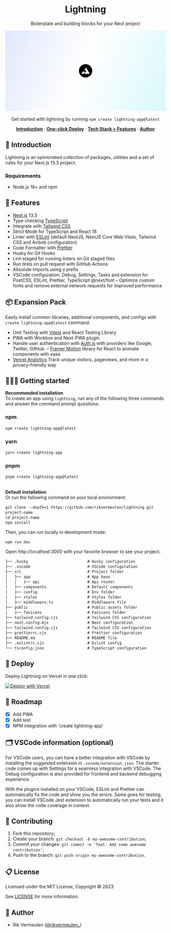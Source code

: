 <h1 align="center">Lightning</h1>

<p align="center">
  Boilerplate and building blocks for your Next project
</p>

![header](./.github/header.png)

<p align="center">
  Get started with lightning by running <code>npm create lightning-app@latest</code>
</p>

<p align="center">
  <a href="##introduction"><strong>Introduction</strong></a> ·
  <a href="##deploy"><strong>One-click Deploy</strong></a> ·
  <a href="##features"><strong>Tech Stack + Features</strong></a> ·
  <a href="##author"><strong>Author</strong></a>
</p>

## 👋 Introduction

Lightning is an opinionated collection of packages, utilities and a set of rules for your Next.js 13.3 project.

### Requirements

- Node.js 18+ and npm

## 🎁 Features

- [Next.js](https://nextjs.org) 13.3
- Type checking [TypeScript](https://www.typescriptlang.org)
- Integrate with [Tailwind CSS](https://tailwindcss.com)
- Strict Mode for TypeScript and React 18
- Linter with [ESLint](https://eslint.org) (default NextJS, NextJS Core Web Vitals, Tailwind CSS and Airbnb configuration)
- Code Formatter with [Prettier](https://prettier.io)
- Husky for Git Hooks
- Lint-staged for running linters on Git staged files
- Run tests on pull request with GitHub Actions
- Absolute Imports using `@` prefix
- VSCode configuration: Debug, Settings, Tasks and extension for PostCSS, ESLint, Prettier, TypeScript
  @next/font – Optimize custom fonts and remove external network requests for improved performance

## 📦 Expansion Pack

Easily install common libraries, additional components, and configs with `create lightning-app@latest` command.

- Unit Testing with [Vitest]() and React Testing Library
- PWA with Workbox and Next-PWA plugin
- Handle user authentication with [Auth.js]() with providers like Google, Twitter, GitHub.
  – [Framer Motion]() library for React to animate components with ease
- [Vercel Analytics]() Track unique visitors, pageviews, and more in a privacy-friendly way

## 👨🏻‍💻 Getting started

**Recommended installation**<br>
To create an app using `lightning`, run any of the following three commands and answer the command prompt questions:

### npm

```bash
npm create lightning-app@latest
```

### yarn

```bash
yarn create lightning-app
```

### pnpm

```bash
pnpm create lightning-app@latest
```

\
**Default installation**
<br/>
Or run the following command on your local environment:

```shell
git clone --depth=1 https://github.com/rikvermeulen/lightning.git project-name
cd project-name
npm install
```

Then, you can run locally in development mode:

```shell
npm run dev
```

Open http://localhost:3000 with your favorite browser to see your project.

```shell
├── .husky                          # Husky configuration
├── .vscode                         # VSCode configuration
├── src                             # Project folder
│   ├── app                         # App base
│   │   ├── api                     # Api router
│   ├── components                  # Default components
│   ├── config                      # Env folder
│   ├── styles                      # Styles folder
│   ├── middleware.ts               # Middleware file
├── public                          # Public assets folder
│   ├── favicons                    # Favicons folder
├── tailwind.config.cjs             # Tailwind CSS configuration
├── next.config.mjs                 # Next configuration
├── tailwind.config.cjs             # Tailwind CSS configuration
├── prettierrc.cjs                  # Prettier configuration
├── README.md                       # README file
├── .eslintrc.cjs                   # Eslint config
└── tsconfig.json                   # TypeScript configuration

```

## 🚀 Deploy

Deploy Lightning on Vercel in one click:

[![Deploy with Vercel](https://vercel.com/button)](https://vercel.com/new/git/external?repository-url=https%3A%2F%2Fgithub.com%2Frikvermeulen%2Flightning)

## 📅 Roadmap

- [x] Add PWA
- [x] Add test
- [x] NPM integration with 'create lightning-app'

## 🗂 VSCode information (optional)

For VSCode users, you can have a better integration with VSCode by installing the suggested extension in `.vscode/extension.json`. The starter code comes up with Settings for a seamless integration with VSCode. The Debug configuration is also provided for frontend and backend debugging experience.

With the plugins installed on your VSCode, ESLint and Prettier can automatically fix the code and show you the errors. Same goes for testing, you can install VSCode Jest extension to automatically run your tests and it also show the code coverage in context.

## 🤝 Contributing

1. Fork this repository;
2. Create your branch: `git checkout -b my-awesome-contribution`;
3. Commit your changes: `git commit -m 'feat: Add some awesome contribution'`;
4. Push to the branch: `git push origin my-awesome-contribution`.

## 📋 License

Licensed under the MIT License, Copyright © 2023

See [LICENSE](LICENSE) for more information.

## 👤 Author

- Rik Vermeulen ([@rikvermeulen\_](https://twitter.com/rikvermeulen_))
